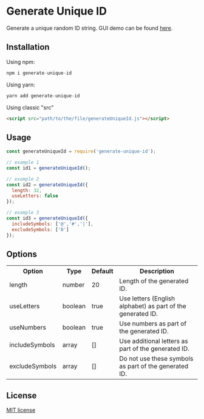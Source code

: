 # Generate Unique ID
Generate a unique random ID string. GUI demo can be found [here](https://steve-232.github.io/generate-unique-id/).
## Installation
Using npm:
```js
npm i generate-unique-id
```

Using yarn:
```js
yarn add generate-unique-id
```

Using classic "src"
```html
<script src="path/to/the/file/generateUniqueId.js"></script>
```

## Usage
```js
const generateUniqueId = require('generate-unique-id');

// example 1
const id1 = generateUniqueId();

// example 2
const id2 = generateUniqueId({
  length: 32,
  useLetters: false
});

// example 3
const id3 = generateUniqueId({
  includeSymbols: ['@','#','|'],
  excludeSymbols: ['0']
});
```

## Options
<table>
  <tr>
    <th>Option</th>
    <th>Type</th>
    <th>Default</th>
    <th>Description</th>
  </tr>
  <tr>
    <td>length</td>
    <td>number</td>
    <td>20</td>
    <td>Length of the generated ID.</td>
  </tr>
  <tr>
    <td>useLetters</td>
    <td>boolean</td>
    <td>true</td>
    <td>Use letters (English alphabet) as part of the generated ID.</td>
  </tr>
  <tr>
    <td>useNumbers</td>
    <td>boolean</td>
    <td>true</td>
    <td>Use numbers as part of the generated ID.</td>
  </tr>
  <tr>
    <td>includeSymbols</td>
    <td>array</td>
    <td>[]</td>
    <td>Use additional letters as part of the generated ID.</td>
  </tr>
  <tr>
    <td>excludeSymbols</td>
    <td>array</td>
    <td>[]</td>
    <td>Do not use these symbols as part of the generated ID.</td>
  </tr>
</table>

## License
[MIT license](http://www.opensource.org/licenses/MIT)
